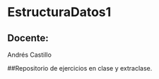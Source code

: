 # EstructuraDatos1

## Docente:
Andrés Castillo

##Repositorio de ejercicios en clase y extraclase. 
